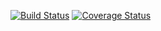 [![Build Status](https://travis-ci.org/cultuurnet/symfony-security-oauth-redis.svg?branch=master)](https://travis-ci.org/cultuurnet/symfony-security-oauth-redis) [![Coverage Status](https://coveralls.io/repos/cultuurnet/symfony-security-oauth-redis/badge.svg?branch=master&service=github)](https://coveralls.io/github/cultuurnet/symfony-security-oauth-redis?branch=master)
